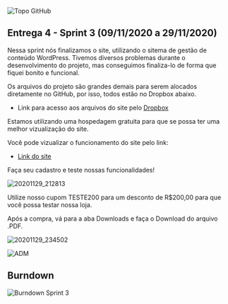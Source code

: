 ![Topo GitHub](https://user-images.githubusercontent.com/71477357/96354631-0f7b6b80-10af-11eb-9acc-50460944b076.jpg)

## Entrega 4 - Sprint 3 (09/11/2020 a 29/11/2020) 

Nessa sprint nós finalizamos o site, utilizando o sitema de gestão de conteúdo WordPress.
Tivemos diversos problemas durante o desenvolvimento do projeto, mas conseguimos finaliza-lo de forma que fiquei bonito e funcional.

Os arquivos do projeto são grandes demais para serem alocados diretamente no GitHub, por isso, todos estão no Dropbox abaixo.
- Link para acesso aos arquivos do site pelo [Dropbox](https://www.dropbox.com/sh/w9d3wkopntol92x/AAC7hw3mqih1fhkiirPbPQBZa?dl=0)

Estamos utilizando uma hospedagem gratuita para que se possa ter uma melhor vizualização do site.

Você pode vizualizar o funcionamento do site pelo link:
* [Link do site](http://egyconteudosdidaticos.epizy.com/wp)

Faça seu cadastro e teste nossas funcionalidades!

![20201129_212813](https://user-images.githubusercontent.com/71477357/100562662-1cd56980-329b-11eb-9261-69eed0d891cb.gif)

Utilize nosso cupom TESTE200 para um desconto de R$200,00 para que você possa testar nossa loja.

Após a compra, vá para a aba Downloads e faça o Download do arquivo .PDF.

![20201129_234502](https://user-images.githubusercontent.com/71477357/100563461-2fe93900-329d-11eb-8a8c-f6e9801d6251.gif)

![ADM](https://user-images.githubusercontent.com/71767580/100567244-cc640900-32a6-11eb-9fa9-703cf2c0119d.gif)

## Burndown

![Burndown Sprint 3](https://user-images.githubusercontent.com/71477357/102002519-0dfba780-3cdc-11eb-8778-2bbb1fcaa6c1.jpg)

